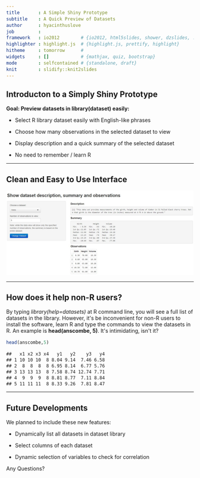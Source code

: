 ```yaml
---
title       : A Simple Shiny Prototype 
subtitle    : A Quick Preview of Datasets
author      : hyacinthuslove
job         : 
framework   : io2012        # {io2012, html5slides, shower, dzslides, ...}
highlighter : highlight.js  # {highlight.js, prettify, highlight}
hitheme     : tomorrow      # 
widgets     : []            # {mathjax, quiz, bootstrap}
mode        : selfcontained # {standalone, draft}
knit        : slidify::knit2slides
---
```



## Introducton to a Simply Shiny Prototype
 
 
__Goal: Preview datasets in library(dataset) easily:__
 
 + Select R library dataset easily with English-like phrases
 
 + Choose how many observations in the selected dataset to view
 
 + Display description and a quick summary of the selected dataset
 
 + No need to remember / learn R
 

---
 
## Clean and Easy to Use Interface


<img src="image.JPG" width="800">

---
 

## How does it help non-R users?

 By typing _library(help=datasets)_ at R command line, you will see a full 
 list of datasets in the library. However, it's be inconvenient for non-R users 
 to install the software, learn R and type the commands to view the datasets in 
 R. An example is __head(anscombe, 5)__. It's intimidating, isn't it?
 

```r
head(anscombe,5)
```

```
##   x1 x2 x3 x4   y1   y2    y3   y4
## 1 10 10 10  8 8.04 9.14  7.46 6.58
## 2  8  8  8  8 6.95 8.14  6.77 5.76
## 3 13 13 13  8 7.58 8.74 12.74 7.71
## 4  9  9  9  8 8.81 8.77  7.11 8.84
## 5 11 11 11  8 8.33 9.26  7.81 8.47
```

---
 

## Future Developments
 
We planned to include these new features: 
 
+ Dynamically list all datasets in dataset library 
 
+ Select columns of each dataset 
 
+ Dynamic selection of variables to check for correlation

Any Questions?




